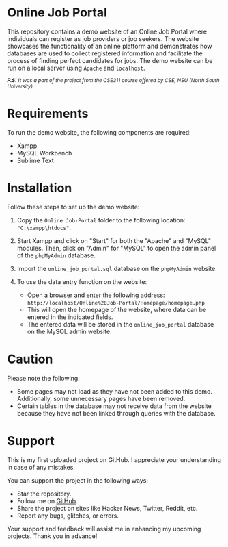# Online Job Portal

This repository contains a demo website of an Online Job Portal where individuals can register as job providers or job seekers. The website showcases the functionality of an online platform and demonstrates how databases are used to collect registered information and facilitate the process of finding perfect candidates for jobs. The demo website can be run on a local server using `Apache` and `localhost`.<br/>

<sub> ****P.S.*** It was a part of the project from the CSE311 course offered by CSE, NSU (North South University).*<sub/>

# Requirements

To run the demo website, the following components are required:

- Xampp
- MySQL Workbench
- Sublime Text

# Installation

Follow these steps to set up the demo website:

1. Copy the `Online Job-Portal` folder to the following location: `"C:\xampp\htdocs"`.

2. Start Xampp and click on "Start" for both the "Apache" and "MySQL" modules. Then, click on "Admin" for "MySQL" to open the admin panel of the `phpMyAdmin` database.

3. Import the `online_job_portal.sql` database on the `phpMyAdmin` website.

4. To use the data entry function on the website:

   - Open a browser and enter the following address:
     `http://localhost/Online%20Job-Portal/Homepage/homepage.php`
   - This will open the homepage of the website, where data can be entered in the indicated fields.
   - The entered data will be stored in the `online_job_portal` database on the MySQL admin website.

# Caution

Please note the following:

- Some pages may not load as they have not been added to this demo. Additionally, some unnecessary pages have been removed.
- Certain tables in the database may not receive data from the website because they have not been linked through queries with the database.

# Support

This is my first uploaded project on GitHub. I appreciate your understanding in case of any mistakes.

You can support the project in the following ways:

- Star the repository.
- Follow me on [GitHub](https://github.com/HR-Fahim).
- Share the project on sites like Hacker News, Twitter, Reddit, etc.
- Report any bugs, glitches, or errors.

Your support and feedback will assist me in enhancing my upcoming projects. Thank you in advance!


